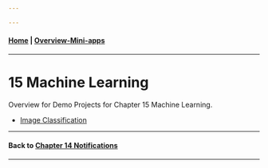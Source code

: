 ```yaml
---

---
```

#### [Home](../README.md)  | [Overview-Mini-apps](../demo-apps.md)

---




# 15 Machine Learning 

Overview for Demo Projects for Chapter 15 Machine Learning.


* [Image Classification](./ImageClassification/README.md)



---
#### Back to [Chapter 14 Notifications](../chapter-14-notifications/README.md)

---